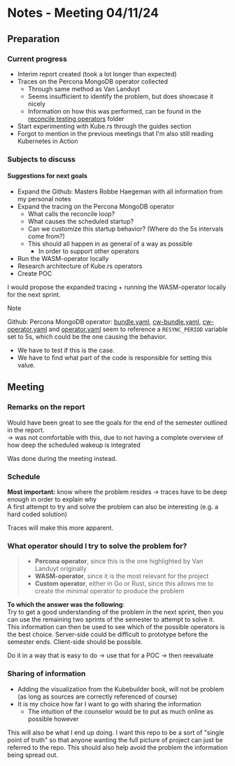 # Notes - Meeting 04/11/24

## Preparation

### Current progress

- Interim report created (took a lot longer than expected)
- Traces on the Percona MongoDB operator collected
  - Through same method as Van Landuyt
  - Seems insufficient to identify the problem, but does showcase it nicely
  - Information on how this was performed, can be found in the [reconcile testing operators](../reconcile_testing_operators/) folder
- Start experimenting with Kube.rs through the guides section
- Forgot to mention in the previous meetings that I'm also still reading Kubernetes in Action

### Subjects to discuss

#### Suggestions for next goals

- Expand the Github: Masters Robbe Haegeman with all information from my personal notes
- Expand the tracing on the Percona MongoDB operator
  - What calls the reconcile loop?
  - What causes the scheduled startup?
  - Can we customize this startup behavior? (Where do the 5s intervals come from?)
  - This should all happen in as general of a way as possible
    - In order to support other operators
- Run the WASM-operator locally
- Research architecture of Kube.rs operators
- Create POC

I would propose the expanded tracing + running the WASM-operator locally for the next sprint.

>[!NOTE]
> Github: Percona MongoDB operator: [bundle.yaml](https://github.com/percona/percona-server-mongodb-operator/blob/main/deploy/bundle.yaml#L19731), [cw-bundle.yaml](https://github.com/percona/percona-server-mongodb-operator/blob/main/deploy/cw-bundle.yaml#L19750), [cw-operator.yaml](https://github.com/percona/percona-server-mongodb-operator/blob/main/deploy/cw-operator.yaml#L46) and [operator.yaml](https://github.com/percona/percona-server-mongodb-operator/blob/main/deploy/operator.yaml#L48) seem to reference a `RESYNC_PERIOD` variable set to 5s, which could be the one causing the behavior.
>
> - We have to test if this is the case.
> - We have to find what part of the code is responsible for setting this value.

## Meeting

### Remarks on the report

Would have been great to see the goals for the end of the semester outlined in the report.  
-> was not comfortable with this, due to not having a complete overview of how deep the scheduled wakeup is integrated

Was done during the meeting instead.

### Schedule

**Most important:** know where the problem resides -> traces have to be deep enough in order to explain why  
A first attempt to try and solve the problem can also be interesting (e.g. a hard coded solution)

Traces will make this more apparent.

### What operator should I try to solve the problem for?
>
> - **Percona operator**, since this is the one highlighted by Van Landuyt originally
> - **WASM-operator**, since it is the most relevant for the project
> - **Custom operator**, either in Go or Rust, since this allows me to create the minimal operator to produce the problem

**To which the answer was the following**:  
Try to get a good understanding of the problem in the next sprint, then you can use the remaining two sprints of the semester to attempt to solve it.  
This information can then be used to see which of the possible operators is the best choice.
Server-side could be difficult to prototype before the semester ends.
Client-side should be possible.

Do it in a way that is easy to do -> use that for a POC -> then reevaluate

### Sharing of information

- Adding the visualization from the Kubebuilder book, will not be problem (as long as sources are correctly referenced of course)
- It is my choice how far I want to go with sharing the information
  - The intuition of the counselor would be to put as much online as possible however

This will also be what I end up doing.
I want this repo to be a sort of "single point of truth" so that anyone wanting the full picture of project can just be referred to the repo.
This should also help avoid the problem the information being spread out.
